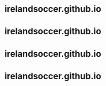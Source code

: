 # irelandsoccer.github.io
# irelandsoccer.github.io
# irelandsoccer.github.io
# irelandsoccer.github.io
